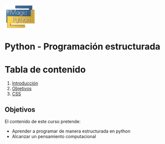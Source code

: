 <img src="../../images/LogoMagicPython.png" width="100">

# Python - Programación estructurada

# Tabla de contenido
1. [Introducción](#introduction)
2. [Objetivos](#objectives)
3. [CSS](Modulo-II-CSS.md)

## Objetivos <a name="objectives"></a>
El contenido de este curso pretende:  
* Aprender a programar de manera estructurada en python
* Alcanzar un pensamiento computacional 

